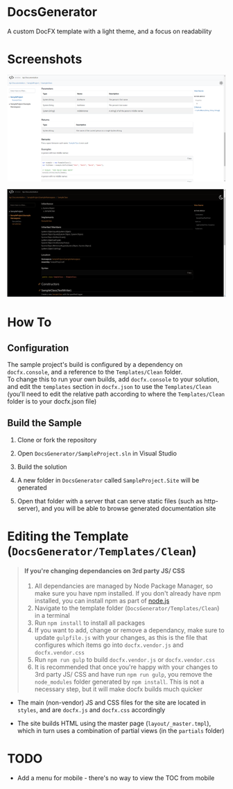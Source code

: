 # DocsGenerator
A custom DocFX template with a light theme, and a focus on readability

# Screenshots
![App (Light Theme)](Screenshots/1.png)

![App (Dark Theme)](Screenshots/2.png)

# How To

## Configuration

The sample project's build is configured by a dependency on `docfx.console`, and a reference to the `Templates/Clean` folder.  
To change this to run your own builds, add `docfx.console` to your solution, and edit the `templates` section in `docfx.json` to use the `Templates/Clean` (you'll need to edit the relative path according to where the `Templates/Clean` folder is to your docfx.json file)

## Build the Sample

1. Clone or fork the repository

1. Open `DocsGenerator/SampleProject.sln` in Visual Studio
1. Build the solution
1. A new folder in `DocsGenerator` called `SampleProject.Site` will be generated
1. Open that folder with a server that can serve static files (such as http-server), and you will be able to browse generated documentation site

# Editing the Template (`DocsGenerator/Templates/Clean`)

> #### If you're changing dependancies on 3rd party JS/ CSS
> 1. All dependancies are managed by Node Package Manager, so make sure you have npm installed. If you don't already have npm installed, you can install npm as part of [node.js](https://nodejs.org/en/download/)
> 1. Navigate to the template folder (`DocsGenerator/Templates/Clean`) in a terminal
> 1. Run `npm install` to install all packages
> 1. If you want to add, change or remove a dependancy, make sure to update `gulpfile.js` with your changes, as this is the file that configures which items go into `docfx.vendor.js` and `docfx.vendor.css`
> 1. Run `npm run gulp` to build `docfx.vendor.js` or `docfx.vendor.css`
> 1. It is recommended that once you're happy with your changes to 3rd party JS/ CSS and have run `npm run gulp`, you remove the `node_modules` folder generated by `npm install`. This is not a necessary step, but it will make docfx builds much quicker

* The main (non-vendor) JS and CSS files for the site are located in `styles`, and are `docfx.js` and `docfx.css` accordingly

* The site builds HTML using the master page (`layout/_master.tmpl`), which in turn uses a combination of partial views (in the `partials` folder)

# TODO

* Add a menu for mobile - there's no way to view the TOC from mobile